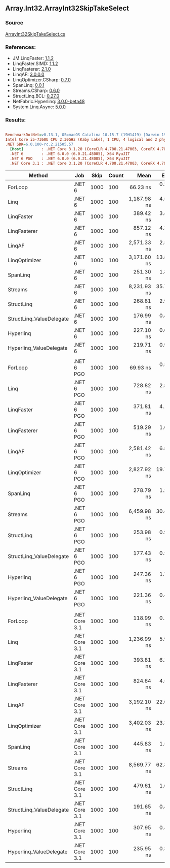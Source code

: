 ﻿## Array.Int32.ArrayInt32SkipTakeSelect

### Source
[ArrayInt32SkipTakeSelect.cs](../LinqBenchmarks/Array/Int32/ArrayInt32SkipTakeSelect.cs)

### References:
- JM.LinqFaster: [1.1.2](https://www.nuget.org/packages/JM.LinqFaster/1.1.2)
- LinqFaster.SIMD: [1.1.2](https://www.nuget.org/packages/LinqFaster.SIMD/1.0.3)
- LinqFasterer: [2.1.0](https://www.nuget.org/packages/LinqFasterer/2.1.0)
- LinqAF: [3.0.0.0](https://www.nuget.org/packages/LinqAF/3.0.0.0)
- LinqOptimizer.CSharp: [0.7.0](https://www.nuget.org/packages/LinqOptimizer.CSharp/0.7.0)
- SpanLinq: [0.0.1](https://www.nuget.org/packages/SpanLinq/0.0.1)
- Streams.CSharp: [0.6.0](https://www.nuget.org/packages/Streams.CSharp/0.6.0)
- StructLinq.BCL: [0.27.0](https://www.nuget.org/packages/StructLinq/0.27.0)
- NetFabric.Hyperlinq: [3.0.0-beta48](https://www.nuget.org/packages/NetFabric.Hyperlinq/3.0.0-beta48)
- System.Linq.Async: [5.0.0](https://www.nuget.org/packages/System.Linq.Async/5.0.0)

### Results:
``` ini

BenchmarkDotNet=v0.13.1, OS=macOS Catalina 10.15.7 (19H1419) [Darwin 19.6.0]
Intel Core i5-7360U CPU 2.30GHz (Kaby Lake), 1 CPU, 4 logical and 2 physical cores
.NET SDK=6.0.100-rc.2.21505.57
  [Host]        : .NET Core 3.1.20 (CoreCLR 4.700.21.47003, CoreFX 4.700.21.47101), X64 RyuJIT
  .NET 6        : .NET 6.0.0 (6.0.21.48005), X64 RyuJIT
  .NET 6 PGO    : .NET 6.0.0 (6.0.21.48005), X64 RyuJIT
  .NET Core 3.1 : .NET Core 3.1.20 (CoreCLR 4.700.21.47003, CoreFX 4.700.21.47101), X64 RyuJIT


```
|                   Method |           Job | Skip | Count |        Mean |     Error |    StdDev |          Ratio | RatioSD |  Gen 0 | Allocated |
|------------------------- |-------------- |----- |------ |------------:|----------:|----------:|---------------:|--------:|-------:|----------:|
|                  ForLoop |        .NET 6 | 1000 |   100 |    66.23 ns |  0.252 ns |  0.235 ns |       baseline |         |      - |         - |
|                     Linq |        .NET 6 | 1000 |   100 | 1,187.98 ns |  4.542 ns |  4.027 ns |  17.94x slower |   0.09x | 0.0725 |     152 B |
|               LinqFaster |        .NET 6 | 1000 |   100 |   389.42 ns |  3.475 ns |  3.251 ns |   5.88x slower |   0.05x | 0.6080 |   1,272 B |
|             LinqFasterer |        .NET 6 | 1000 |   100 |   857.12 ns |  4.306 ns |  4.028 ns |  12.94x slower |   0.07x | 0.4206 |     880 B |
|                   LinqAF |        .NET 6 | 1000 |   100 | 2,571.33 ns |  2.578 ns |  2.013 ns |  38.83x slower |   0.15x |      - |         - |
|            LinqOptimizer |        .NET 6 | 1000 |   100 | 3,171.60 ns | 13.892 ns | 12.994 ns |  47.89x slower |   0.22x | 4.2343 |   8,866 B |
|                 SpanLinq |        .NET 6 | 1000 |   100 |   251.30 ns |  1.850 ns |  1.545 ns |   3.80x slower |   0.03x |      - |         - |
|                  Streams |        .NET 6 | 1000 |   100 | 8,231.93 ns | 35.737 ns | 31.680 ns | 124.35x slower |   0.72x | 0.4272 |     912 B |
|               StructLinq |        .NET 6 | 1000 |   100 |   268.81 ns |  2.918 ns |  2.437 ns |   4.06x slower |   0.04x | 0.0458 |      96 B |
| StructLinq_ValueDelegate |        .NET 6 | 1000 |   100 |   176.99 ns |  0.411 ns |  0.384 ns |   2.67x slower |   0.01x |      - |         - |
|                Hyperlinq |        .NET 6 | 1000 |   100 |   227.10 ns |  0.611 ns |  0.571 ns |   3.43x slower |   0.02x |      - |         - |
|  Hyperlinq_ValueDelegate |        .NET 6 | 1000 |   100 |   219.71 ns |  0.979 ns |  0.868 ns |   3.32x slower |   0.02x |      - |         - |
|                          |               |      |       |             |           |           |                |         |        |           |
|                  ForLoop |    .NET 6 PGO | 1000 |   100 |    69.93 ns |  0.595 ns |  0.528 ns |       baseline |         |      - |         - |
|                     Linq |    .NET 6 PGO | 1000 |   100 |   728.82 ns |  2.860 ns |  2.675 ns |  10.42x slower |   0.09x | 0.0725 |     152 B |
|               LinqFaster |    .NET 6 PGO | 1000 |   100 |   371.81 ns |  4.180 ns |  3.910 ns |   5.32x slower |   0.06x | 0.6080 |   1,272 B |
|             LinqFasterer |    .NET 6 PGO | 1000 |   100 |   519.29 ns |  1.090 ns |  0.851 ns |   7.43x slower |   0.06x | 0.4206 |     880 B |
|                   LinqAF |    .NET 6 PGO | 1000 |   100 | 2,581.42 ns |  6.838 ns |  5.710 ns |  36.90x slower |   0.28x |      - |         - |
|            LinqOptimizer |    .NET 6 PGO | 1000 |   100 | 2,827.92 ns | 19.709 ns | 18.436 ns |  40.47x slower |   0.37x | 4.2343 |   8,866 B |
|                 SpanLinq |    .NET 6 PGO | 1000 |   100 |   278.79 ns |  1.245 ns |  1.165 ns |   3.99x slower |   0.02x |      - |         - |
|                  Streams |    .NET 6 PGO | 1000 |   100 | 6,459.98 ns | 30.488 ns | 28.519 ns |  92.34x slower |   0.85x | 0.4349 |     912 B |
|               StructLinq |    .NET 6 PGO | 1000 |   100 |   253.98 ns |  0.956 ns |  0.848 ns |   3.63x slower |   0.03x | 0.0458 |      96 B |
| StructLinq_ValueDelegate |    .NET 6 PGO | 1000 |   100 |   177.43 ns |  0.555 ns |  0.492 ns |   2.54x slower |   0.02x |      - |         - |
|                Hyperlinq |    .NET 6 PGO | 1000 |   100 |   247.36 ns |  1.756 ns |  1.557 ns |   3.54x slower |   0.02x |      - |         - |
|  Hyperlinq_ValueDelegate |    .NET 6 PGO | 1000 |   100 |   221.36 ns |  0.473 ns |  0.419 ns |   3.17x slower |   0.03x |      - |         - |
|                          |               |      |       |             |           |           |                |         |        |           |
|                  ForLoop | .NET Core 3.1 | 1000 |   100 |   118.99 ns |  0.160 ns |  0.125 ns |       baseline |         |      - |         - |
|                     Linq | .NET Core 3.1 | 1000 |   100 | 1,236.99 ns |  5.922 ns |  5.249 ns |  10.39x slower |   0.04x | 0.0725 |     152 B |
|               LinqFaster | .NET Core 3.1 | 1000 |   100 |   393.81 ns |  6.243 ns |  5.840 ns |   3.31x slower |   0.05x | 0.6080 |   1,272 B |
|             LinqFasterer | .NET Core 3.1 | 1000 |   100 |   824.64 ns |  4.519 ns |  3.773 ns |   6.93x slower |   0.03x | 0.4206 |     880 B |
|                   LinqAF | .NET Core 3.1 | 1000 |   100 | 3,192.10 ns | 22.061 ns | 19.557 ns |  26.80x slower |   0.13x |      - |         - |
|            LinqOptimizer | .NET Core 3.1 | 1000 |   100 | 3,402.03 ns | 23.334 ns | 20.685 ns |  28.61x slower |   0.16x | 4.2534 |   8,898 B |
|                 SpanLinq | .NET Core 3.1 | 1000 |   100 |   445.83 ns |  1.571 ns |  1.469 ns |   3.75x slower |   0.02x |      - |         - |
|                  Streams | .NET Core 3.1 | 1000 |   100 | 8,569.77 ns | 62.889 ns | 55.750 ns |  72.05x slower |   0.54x | 0.4272 |     912 B |
|               StructLinq | .NET Core 3.1 | 1000 |   100 |   479.61 ns |  1.650 ns |  1.378 ns |   4.03x slower |   0.01x | 0.0458 |      96 B |
| StructLinq_ValueDelegate | .NET Core 3.1 | 1000 |   100 |   191.65 ns |  0.400 ns |  0.375 ns |   1.61x slower |   0.00x |      - |         - |
|                Hyperlinq | .NET Core 3.1 | 1000 |   100 |   307.95 ns |  0.407 ns |  0.318 ns |   2.59x slower |   0.00x |      - |         - |
|  Hyperlinq_ValueDelegate | .NET Core 3.1 | 1000 |   100 |   235.95 ns |  0.344 ns |  0.322 ns |   1.98x slower |   0.00x |      - |         - |
